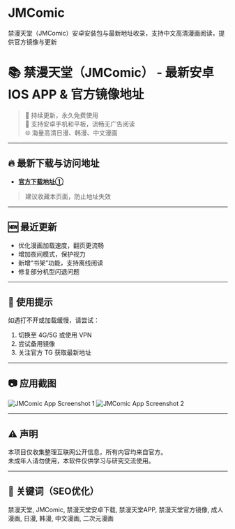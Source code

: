 # JMComic
禁漫天堂（JMComic）安卓安装包与最新地址收录，支持中文高清漫画阅读，提供官方镜像与更新

# 📚 禁漫天堂（JMComic） - 最新安卓 IOS APP & 官方镜像地址

> 🚀 持续更新，永久免费使用  
> 📱 支持安卓手机和平板，流畅无广告阅读  
> 🌐 海量高清日漫、韩漫、中文漫画

---

## 🔥 最新下载与访问地址

- **[官方下载地址①]([(https://24de.chqlbab.org/chan/GS2461/cAsTp)])**  

> 建议收藏本页面，防止地址失效

---

## 🆕 最近更新
- 优化漫画加载速度，翻页更流畅  
- 增加夜间模式，保护视力  
- 新增“书架”功能，支持离线阅读  
- 修复部分机型闪退问题  

---

## 📌 使用提示
如遇打不开或加载缓慢，请尝试：
1. 切换至 4G/5G 或使用 VPN
2. 尝试备用镜像
3. 关注官方 TG 获取最新地址

---

## 📷 应用截图
![JMComic App Screenshot 1](https://your-image-link.com/screenshot1.png)
![JMComic App Screenshot 2](https://your-image-link.com/screenshot2.png)

---

## ⚠️ 声明
本项目仅收集整理互联网公开信息，所有内容均来自官方。  
未成年人请勿使用，本软件仅供学习与研究交流使用。  

---

## 💬 关键词（SEO优化）
禁漫天堂, JMComic, 禁漫天堂安卓下载, 禁漫天堂APP, 禁漫天堂官方镜像, 成人漫画, 日漫, 韩漫, 中文漫画, 二次元漫画

